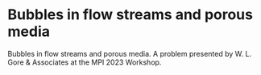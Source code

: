# Bubbles in flow streams and porous media

Bubbles in flow streams and porous media. A problem presented by W. L. Gore & Associates at the MPI 2023 Workshop.